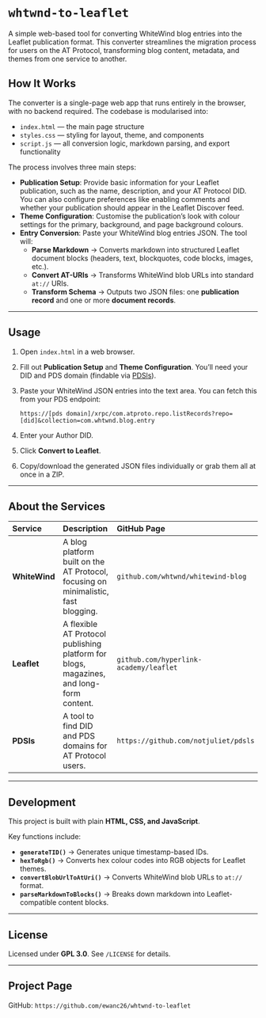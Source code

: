# `whtwnd-to-leaflet`

A simple web-based tool for converting WhiteWind blog entries into the Leaflet publication format. This converter streamlines the migration process for users on the AT Protocol, transforming blog content, metadata, and themes from one service to another.

## How It Works

The converter is a single-page web app that runs entirely in the browser, with no backend required. The codebase is modularised into:

- `index.html` — the main page structure  
- `styles.css` — styling for layout, theme, and components  
- `script.js` — all conversion logic, markdown parsing, and export functionality  

The process involves three main steps:

* **Publication Setup**: Provide basic information for your Leaflet publication, such as the name, description, and your AT Protocol DID. You can also configure preferences like enabling comments and whether your publication should appear in the Leaflet Discover feed.  
* **Theme Configuration**: Customise the publication’s look with colour settings for the primary, background, and page background colours.  
* **Entry Conversion**: Paste your WhiteWind blog entries JSON. The tool will:  
  * **Parse Markdown** → Converts markdown into structured Leaflet document blocks (headers, text, blockquotes, code blocks, images, etc.).  
  * **Convert AT-URIs** → Transforms WhiteWind blob URLs into standard `at://` URIs.  
  * **Transform Schema** → Outputs two JSON files: one **publication record** and one or more **document records**.  

---

## Usage

1.  Open `index.html` in a web browser.  
2.  Fill out **Publication Setup** and **Theme Configuration**. You’ll need your DID and PDS domain (findable via [PDSls](https://pdslist.dev)).  
3.  Paste your WhiteWind JSON entries into the text area. You can fetch this from your PDS endpoint:  

    ```
    https://[pds domain]/xrpc/com.atproto.repo.listRecords?repo=[did]&collection=com.whtwnd.blog.entry
    ```

4.  Enter your Author DID.  
5.  Click **Convert to Leaflet**.  
6.  Copy/download the generated JSON files individually or grab them all at once in a ZIP.  

---

## About the Services

| Service | Description | GitHub Page |
| :--- | :--- | :--- |
| **WhiteWind** | A blog platform built on the AT Protocol, focusing on minimalistic, fast blogging. | `github.com/whtwnd/whitewind-blog` |
| **Leaflet** | A flexible AT Protocol publishing platform for blogs, magazines, and long-form content. | `github.com/hyperlink-academy/leaflet` |
| **PDSls** | A tool to find DID and PDS domains for AT Protocol users. | `https://github.com/notjuliet/pdsls` |

---

## Development

This project is built with plain **HTML, CSS, and JavaScript**.  

Key functions include:  

* **`generateTID()`** → Generates unique timestamp-based IDs.  
* **`hexToRgb()`** → Converts hex colour codes into RGB objects for Leaflet themes.  
* **`convertBlobUrlToAtUri()`** → Converts WhiteWind blob URLs to `at://` format.  
* **`parseMarkdownToBlocks()`** → Breaks down markdown into Leaflet-compatible content blocks.  

---

## License

Licensed under **GPL 3.0**. See `/LICENSE` for details.

---

## Project Page

GitHub: `https://github.com/ewanc26/whtwnd-to-leaflet`  
